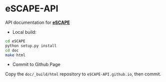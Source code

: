 # eSCAPE-API


API documentation for [**eSCAPE**](https://escape-model.github.io/)

+ Local build:

```bash
cd eSCAPE
python setup.py install
cd doc 
make html
```

+ Commit to Github Page

Copy the `doc/_build/html` repository to `eSCAPE-API.github.io`, then commit.
